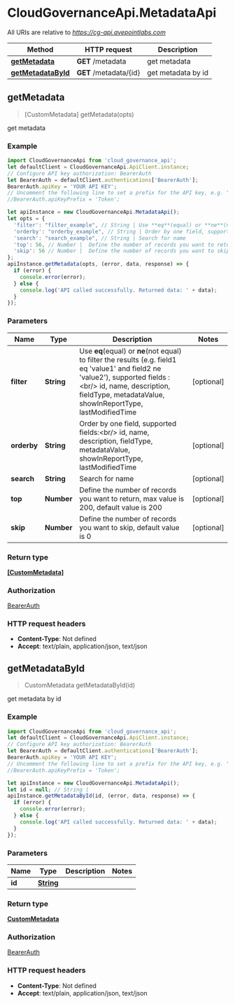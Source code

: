 # CloudGovernanceApi.MetadataApi

All URIs are relative to *https://cg-api.avepointlabs.com*

Method | HTTP request | Description
------------- | ------------- | -------------
[**getMetadata**](MetadataApi.md#getMetadata) | **GET** /metadata | get metadata
[**getMetadataById**](MetadataApi.md#getMetadataById) | **GET** /metadata/{id} | get metadata by id



## getMetadata

> [CustomMetadata] getMetadata(opts)

get metadata

### Example

```javascript
import CloudGovernanceApi from 'cloud_governance_api';
let defaultClient = CloudGovernanceApi.ApiClient.instance;
// Configure API key authorization: BearerAuth
let BearerAuth = defaultClient.authentications['BearerAuth'];
BearerAuth.apiKey = 'YOUR API KEY';
// Uncomment the following line to set a prefix for the API key, e.g. "Token" (defaults to null)
//BearerAuth.apiKeyPrefix = 'Token';

let apiInstance = new CloudGovernanceApi.MetadataApi();
let opts = {
  'filter': "filter_example", // String | Use **eq**(equal) or **ne**(not equal) to filter the results (e.g. field1 eq 'value1' and field2 ne 'value2'), supported fields :<br/> id, name, description, fieldType, metadataValue, showInReportType, lastModifiedTime
  'orderby': "orderby_example", // String | Order by one field, supported fields:<br/> id, name, description, fieldType, metadataValue, showInReportType, lastModifiedTime
  'search': "search_example", // String | Search for name
  'top': 56, // Number |  Define the number of records you want to return, max value is 200, default value is 200
  'skip': 56 // Number |  Define the number of records you want to skip, default value is 0
};
apiInstance.getMetadata(opts, (error, data, response) => {
  if (error) {
    console.error(error);
  } else {
    console.log('API called successfully. Returned data: ' + data);
  }
});
```

### Parameters


Name | Type | Description  | Notes
------------- | ------------- | ------------- | -------------
 **filter** | **String**| Use **eq**(equal) or **ne**(not equal) to filter the results (e.g. field1 eq &#39;value1&#39; and field2 ne &#39;value2&#39;), supported fields :&lt;br/&gt; id, name, description, fieldType, metadataValue, showInReportType, lastModifiedTime | [optional] 
 **orderby** | **String**| Order by one field, supported fields:&lt;br/&gt; id, name, description, fieldType, metadataValue, showInReportType, lastModifiedTime | [optional] 
 **search** | **String**| Search for name | [optional] 
 **top** | **Number**|  Define the number of records you want to return, max value is 200, default value is 200 | [optional] 
 **skip** | **Number**|  Define the number of records you want to skip, default value is 0 | [optional] 

### Return type

[**[CustomMetadata]**](CustomMetadata.md)

### Authorization

[BearerAuth](../README.md#BearerAuth)

### HTTP request headers

- **Content-Type**: Not defined
- **Accept**: text/plain, application/json, text/json


## getMetadataById

> CustomMetadata getMetadataById(id)

get metadata by id

### Example

```javascript
import CloudGovernanceApi from 'cloud_governance_api';
let defaultClient = CloudGovernanceApi.ApiClient.instance;
// Configure API key authorization: BearerAuth
let BearerAuth = defaultClient.authentications['BearerAuth'];
BearerAuth.apiKey = 'YOUR API KEY';
// Uncomment the following line to set a prefix for the API key, e.g. "Token" (defaults to null)
//BearerAuth.apiKeyPrefix = 'Token';

let apiInstance = new CloudGovernanceApi.MetadataApi();
let id = null; // String | 
apiInstance.getMetadataById(id, (error, data, response) => {
  if (error) {
    console.error(error);
  } else {
    console.log('API called successfully. Returned data: ' + data);
  }
});
```

### Parameters


Name | Type | Description  | Notes
------------- | ------------- | ------------- | -------------
 **id** | [**String**](.md)|  | 

### Return type

[**CustomMetadata**](CustomMetadata.md)

### Authorization

[BearerAuth](../README.md#BearerAuth)

### HTTP request headers

- **Content-Type**: Not defined
- **Accept**: text/plain, application/json, text/json

